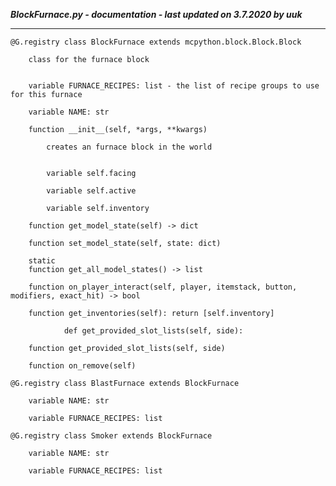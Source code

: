 ***BlockFurnace.py - documentation - last updated on 3.7.2020 by uuk***
___

    @G.registry class BlockFurnace extends mcpython.block.Block.Block
        
        class for the furnace block


        variable FURNACE_RECIPES: list - the list of recipe groups to use for this furnace

        variable NAME: str

        function __init__(self, *args, **kwargs)
            
            creates an furnace block in the world


            variable self.facing

            variable self.active

            variable self.inventory

        function get_model_state(self) -> dict

        function set_model_state(self, state: dict)

        static
        function get_all_model_states() -> list

        function on_player_interact(self, player, itemstack, button, modifiers, exact_hit) -> bool

        function get_inventories(self): return [self.inventory]
                
                def get_provided_slot_lists(self, side):

        function get_provided_slot_lists(self, side)

        function on_remove(self)

    @G.registry class BlastFurnace extends BlockFurnace

        variable NAME: str

        variable FURNACE_RECIPES: list

    @G.registry class Smoker extends BlockFurnace

        variable NAME: str

        variable FURNACE_RECIPES: list